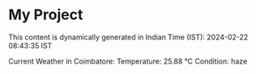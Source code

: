 # My Project

This content is dynamically generated in Indian Time (IST): 2024-02-22 08:43:35 IST


Current Weather in Coimbatore:
Temperature: 25.88 °C
Condition: haze
